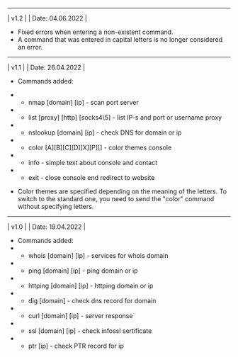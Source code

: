 ____________________
| v1.2             |
| Date: 04.06.2022 |

- Fixed errors when entering a non-existent command.
- A command that was entered in capital letters is no longer considered an error.

____________________
| v1.1             |
| Date: 26.04.2022 |

- Commands added:
- - nmap [domain] [ip] - scan port server
- - list [proxy] [http] [socks4\5] - list IP-s and port or username proxy
- - nslookup [domain] [ip]  - check DNS for domain or ip
- - color [A][B][C][D][X][P][] - color themes console
- - info - simple text about console and contact
- - exit - close console end redirect to website

- Color themes are specified depending on the meaning of the letters. To switch to the standard one, you need to send the "color" command without specifying letters.

____________________
| v1.0             |
| Date: 19.04.2022 |

- Commands added:
- - whois [domain] [ip] - services for whois domain
- - ping [domain] [ip] - ping domain or ip
- - httping [domain] [ip] - httping domain or ip
- - dig [domain] - check dns record for domain
- - curl [domain] [ip] - server response
- - ssl [domain] [ip]  - check infossl sertificate
- - ptr [ip] - check PTR record for ip
